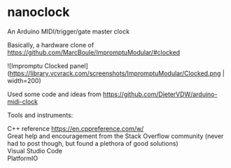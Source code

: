 # nanoclock

An Arduino MIDI/trigger/gate master clock

Basically, a hardware clone of https://github.com/MarcBoule/ImpromptuModular/#clocked

![Impromptu Clocked panel](https://library.vcvrack.com/screenshots/ImpromptuModular/Clocked.png | width=200)

Used some code and ideas from https://github.com/DieterVDW/arduino-midi-clock  
  
Tools and instruments:

C++ reference https://en.cppreference.com/w/  
Great help and encouragement from the Stack Overflow community (never had to post though, but found a plethora of good solutions)  
Visual Studio Code  
PlatformIO  
